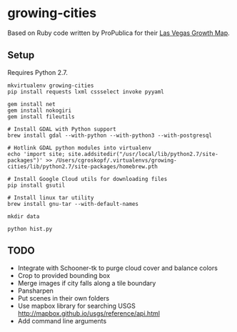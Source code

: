 growing-cities
==============

Based on Ruby code written by ProPublica for their [Las Vegas Growth Map](https://projects.propublica.org/las-vegas-growth-map/).

Setup
-----

Requires Python 2.7.

```
mkvirtualenv growing-cities
pip install requests lxml cssselect invoke pyyaml

gem install net
gem install nokogiri
gem install fileutils

# Install GDAL with Python support
brew install gdal --with-python --with-python3 --with-postgresql

# Hotlink GDAL python modules into virtualenv
echo 'import site; site.addsitedir("/usr/local/lib/python2.7/site-packages")' >> /Users/cgroskopf/.virtualenvs/growing-cities/lib/python2.7/site-packages/homebrew.pth

# Install Google Cloud utils for downloading files
pip install gsutil

# Install linux tar utility
brew install gnu-tar --with-default-names

mkdir data

python hist.py
```

TODO
----

* Integrate with Schooner-tk to purge cloud cover and balance colors
* Crop to provided bounding box
* Merge images if city falls along a tile boundary
* Pansharpen
* Put scenes in their own folders
* Use mapbox library for searching USGS http://mapbox.github.io/usgs/reference/api.html
* Add command line arguments
